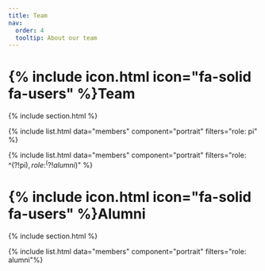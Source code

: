 ```yaml
---
title: Team
nav:
  order: 4
  tooltip: About our team
---
```


# {% include icon.html icon="fa-solid fa-users" %}Team

{% include section.html %}

{% include list.html data="members" component="portrait" filters="role: pi" %}

{% include list.html data="members" component="portrait" filters="role: ^(?!pi$), role: ^(?!alumni$)" %}

# {% include icon.html icon="fa-solid fa-users" %}Alumni

{% include section.html %}

{% include list.html data="members" component="portrait" filters="role: alumni"%}
